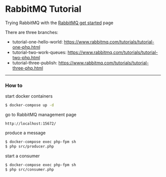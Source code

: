 # RabbitMQ Tutorial
Trying RabbitMQ with the [RabbitMQ get started](https://www.rabbitmq.com/getstarted.html) page

There are three branches:
- tutorial-one-hello-world: https://www.rabbitmq.com/tutorials/tutorial-one-php.html
- tutorial-two-work-queues: https://www.rabbitmq.com/tutorials/tutorial-two-php.html
- tutorial-three-publish: https://www.rabbitmq.com/tutorials/tutorial-three-php.html

<hr>

### How to
start docker containers
```sh
$ docker-compose up -d
```

go to RabbitMQ management page
```
http://localhost:15672/
```

produce a message
```sh
$ docker-compose exec php-fpm sh
$ php src/producer.php
```

start a consumer
```sh
$ docker-compose exec php-fpm sh
$ php src/consumer.php
```
